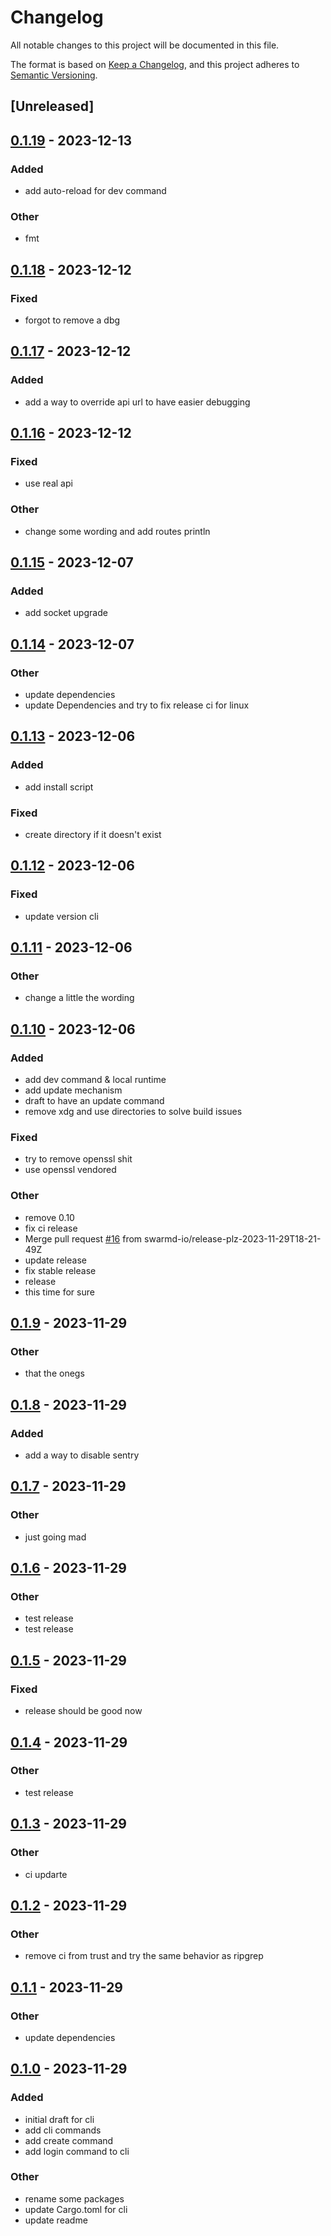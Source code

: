 # Changelog
All notable changes to this project will be documented in this file.

The format is based on [Keep a Changelog](https://keepachangelog.com/en/1.0.0/),
and this project adheres to [Semantic Versioning](https://semver.org/spec/v2.0.0.html).

## [Unreleased]

## [0.1.19](https://github.com/swarmd-io/swarmd/compare/swarmd-v0.1.18...swarmd-v0.1.19) - 2023-12-13

### Added
- add auto-reload for dev command

### Other
- fmt

## [0.1.18](https://github.com/swarmd-io/swarmd/compare/swarmd-v0.1.17...swarmd-v0.1.18) - 2023-12-12

### Fixed
- forgot to remove a dbg

## [0.1.17](https://github.com/swarmd-io/swarmd/compare/swarmd-v0.1.16...swarmd-v0.1.17) - 2023-12-12

### Added
- add a way to override api url to have easier debugging

## [0.1.16](https://github.com/swarmd-io/swarmd/compare/swarmd-v0.1.15...swarmd-v0.1.16) - 2023-12-12

### Fixed
- use real api

### Other
- change some wording and add routes println

## [0.1.15](https://github.com/swarmd-io/swarmd/compare/swarmd-v0.1.14...swarmd-v0.1.15) - 2023-12-07

### Added
- add socket upgrade

## [0.1.14](https://github.com/swarmd-io/swarmd/compare/swarmd-v0.1.13...swarmd-v0.1.14) - 2023-12-07

### Other
- update dependencies
- update Dependencies and try to fix release ci for linux

## [0.1.13](https://github.com/swarmd-io/swarmd/compare/swarmd-v0.1.12...swarmd-v0.1.13) - 2023-12-06

### Added
- add install script

### Fixed
- create directory if it doesn't exist

## [0.1.12](https://github.com/swarmd-io/swarmd/compare/swarmd-v0.1.11...swarmd-v0.1.12) - 2023-12-06

### Fixed
- update version cli

## [0.1.11](https://github.com/swarmd-io/swarmd/compare/swarmd-v0.1.10...swarmd-v0.1.11) - 2023-12-06

### Other
- change a little the wording

## [0.1.10](https://github.com/swarmd-io/swarmd/compare/swarmd-v0.1.9...swarmd-v0.1.10) - 2023-12-06

### Added
- add dev command & local runtime
- add update mechanism
- draft to have an update command
- remove xdg and use directories to solve build issues

### Fixed
- try to remove openssl shit
- use openssl vendored

### Other
- remove 0.10
- fix ci release
- Merge pull request [#16](https://github.com/swarmd-io/swarmd/pull/16) from swarmd-io/release-plz-2023-11-29T18-21-49Z
- update release
- fix stable release
- release
- this time for sure

## [0.1.9](https://github.com/swarmd-io/swarmd/compare/swarmd-v0.1.8...swarmd-v0.1.9) - 2023-11-29

### Other
- that the onegs

## [0.1.8](https://github.com/swarmd-io/swarmd/compare/swarmd-v0.1.7...swarmd-v0.1.8) - 2023-11-29

### Added
- add a way to disable sentry

## [0.1.7](https://github.com/swarmd-io/swarmd/compare/swarmd-v0.1.6...swarmd-v0.1.7) - 2023-11-29

### Other
- just going mad

## [0.1.6](https://github.com/swarmd-io/swarmd/compare/swarmd-v0.1.5...swarmd-v0.1.6) - 2023-11-29

### Other
- test release
- test release

## [0.1.5](https://github.com/swarmd-io/swarmd/compare/swarmd-v0.1.4...swarmd-v0.1.5) - 2023-11-29

### Fixed
- release should be good now

## [0.1.4](https://github.com/swarmd-io/swarmd/compare/swarmd-v0.1.3...swarmd-v0.1.4) - 2023-11-29

### Other
- test release

## [0.1.3](https://github.com/swarmd-io/swarmd/compare/swarmd-v0.1.2...swarmd-v0.1.3) - 2023-11-29

### Other
- ci updarte

## [0.1.2](https://github.com/swarmd-io/swarmd/compare/swarmd-v0.1.1...swarmd-v0.1.2) - 2023-11-29

### Other
- remove ci from trust and try the same behavior as ripgrep

## [0.1.1](https://github.com/swarmd-io/swarmd/compare/swarmd-v0.1.0...swarmd-v0.1.1) - 2023-11-29

### Other
- update dependencies

## [0.1.0](https://github.com/swarmd-io/swarmd/releases/tag/swarmd-v0.1.0) - 2023-11-29

### Added
- initial draft for cli
- add cli commands
- add create command
- add login command to cli

### Other
- rename some packages
- update Cargo.toml for cli
- update readme
